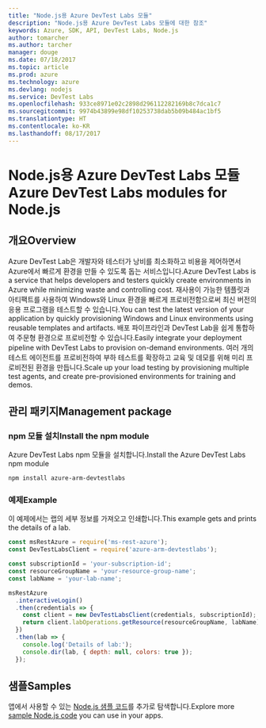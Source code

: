```yaml
---
title: "Node.js용 Azure DevTest Labs 모듈"
description: "Node.js용 Azure DevTest Labs 모듈에 대한 참조"
keywords: Azure, SDK, API, DevTest Labs, Node.js
author: tomarcher
ms.author: tarcher
manager: douge
ms.date: 07/18/2017
ms.topic: article
ms.prod: azure
ms.technology: azure
ms.devlang: nodejs
ms.service: DevTest Labs
ms.openlocfilehash: 933ce8971e02c2898d296112282169b8c7dca1c7
ms.sourcegitcommit: 9974b43899e98df10253738dab5b09b484ac1bf5
ms.translationtype: HT
ms.contentlocale: ko-KR
ms.lasthandoff: 08/17/2017
---
```

# <a name="azure-devtest-labs-modules-for-nodejs"></a><span data-ttu-id="66f03-104">Node.js용 Azure DevTest Labs 모듈</span><span class="sxs-lookup"><span data-stu-id="66f03-104">Azure DevTest Labs modules for Node.js</span></span>

## <a name="overview"></a><span data-ttu-id="66f03-105">개요</span><span class="sxs-lookup"><span data-stu-id="66f03-105">Overview</span></span>

<span data-ttu-id="66f03-106">Azure DevTest Lab은 개발자와 테스터가 낭비를 최소화하고 비용을 제어하면서 Azure에서 빠르게 환경을 만들 수 있도록 돕는 서비스입니다.</span><span class="sxs-lookup"><span data-stu-id="66f03-106">Azure DevTest Labs is a service that helps developers and testers quickly create environments in Azure while minimizing waste and controlling cost.</span></span> <span data-ttu-id="66f03-107">재사용이 가능한 템플릿과 아티팩트를 사용하여 Windows와 Linux 환경을 빠르게 프로비전함으로써 최신 버전의 응용 프로그램을 테스트할 수 있습니다.</span><span class="sxs-lookup"><span data-stu-id="66f03-107">You can test the latest version of your application by quickly provisioning Windows and Linux environments using reusable templates and artifacts.</span></span> <span data-ttu-id="66f03-108">배포 파이프라인과 DevTest Lab을 쉽게 통합하여 주문형 환경으로 프로비전할 수 있습니다.</span><span class="sxs-lookup"><span data-stu-id="66f03-108">Easily integrate your deployment pipeline with DevTest Labs to provision on-demand environments.</span></span> <span data-ttu-id="66f03-109">여러 개의 테스트 에이전트를 프로비전하여 부하 테스트를 확장하고 교육 및 데모를 위해 미리 프로비전된 환경을 만듭니다.</span><span class="sxs-lookup"><span data-stu-id="66f03-109">Scale up your load testing by provisioning multiple test agents, and create pre-provisioned environments for training and demos.</span></span>

## <a name="management-package"></a><span data-ttu-id="66f03-110">관리 패키지</span><span class="sxs-lookup"><span data-stu-id="66f03-110">Management package</span></span>

### <a name="install-the-npm-module"></a><span data-ttu-id="66f03-111">npm 모듈 설치</span><span class="sxs-lookup"><span data-stu-id="66f03-111">Install the npm module</span></span>

<span data-ttu-id="66f03-112">Azure DevTest Labs npm 모듈을 설치합니다.</span><span class="sxs-lookup"><span data-stu-id="66f03-112">Install the Azure DevTest Labs npm module</span></span>

```bash
npm install azure-arm-devtestlabs
```

### <a name="example"></a><span data-ttu-id="66f03-113">예제</span><span class="sxs-lookup"><span data-stu-id="66f03-113">Example</span></span>

<span data-ttu-id="66f03-114">이 예제에서는 랩의 세부 정보를 가져오고 인쇄합니다.</span><span class="sxs-lookup"><span data-stu-id="66f03-114">This example gets and prints the details of a lab.</span></span>

```javascript
const msRestAzure = require('ms-rest-azure');
const DevTestLabsClient = require('azure-arm-devtestlabs');

const subscriptionId = 'your-subscription-id';
const resourceGroupName = 'your-resource-group-name';
const labName = 'your-lab-name';

msRestAzure
  .interactiveLogin()
  .then(credentials => {
    const client = new DevTestLabsClient(credentials, subscriptionId);
    return client.labOperations.getResource(resourceGroupName, labName);
  })
  .then(lab => {
    console.log('Details of lab:');
    console.dir(lab, { depth: null, colors: true });
  });


```

## <a name="samples"></a><span data-ttu-id="66f03-115">샘플</span><span class="sxs-lookup"><span data-stu-id="66f03-115">Samples</span></span>

<span data-ttu-id="66f03-116">앱에서 사용할 수 있는 [Node.js 샘플 코드](https://azure.microsoft.com/resources/samples/?platform=nodejs)를 추가로 탐색합니다.</span><span class="sxs-lookup"><span data-stu-id="66f03-116">Explore more [sample Node.js code](https://azure.microsoft.com/resources/samples/?platform=nodejs) you can use in your apps.</span></span>
